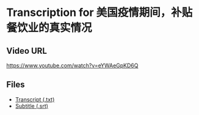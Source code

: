 # Transcription for 美国疫情期间，补贴餐饮业的真实情况
## Video URL
https://www.youtube.com/watch?v=eYWAeGpKD6Q
 
## Files
- [Transcript (.txt)](./transcript.txt)
- [Subtitle (.srt)](./transcript.srt)
